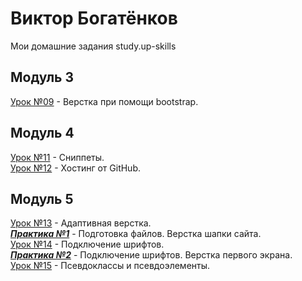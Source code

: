 # Виктор Богатёнков
Мои домашние задания study.up-skills
## Модуль 3
[Урок №09](https://vector97.github.io/lesson_9/src "Урок 09") - Верстка при помощи bootstrap.  
## Модуль 4
[Урок №11](https://github.com/vector97/vector97.github.io/tree/master/lesson_11 "Урок 11") - Сниппеты.  
[Урок №12](https://github.com/vector97/vector97.github.io/tree/master/lesson_12 "Урок 12") - Хостинг от GitHub.  
## Модуль 5
[Урок №13](https://vector97.github.io/lesson_13/src "Урок 13") - Адаптивная верстка.  
***[Практика №1](https://vector97.github.io/practice_1/src/ "Практика №1")*** - Подготовка файлов. Верстка шапки сайта.  
[Урок №14](https://vector97.github.io/lesson_14/src/ "Урок 14") - Подключение шрифтов.  
***[Практика №2](https://vector97.github.io/practice_2/src/ "Практика №2")*** - Подключение шрифтов. Верстка первого экрана.  
[Урок №15](https://vector97.github.io/lesson_15/src/ "Урок 15") - Псевдоклассы и псевдоэлементы.  
